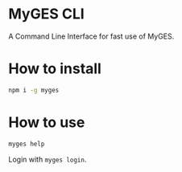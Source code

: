 # MyGES CLI
A Command Line Interface for fast use of MyGES.

# How to install
```bash
npm i -g myges
```

# How to use
```bash
myges help
```

Login with `myges login`.
